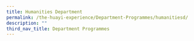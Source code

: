 ```yaml
---
title: Humanities Department
permalink: /the-huayi-experience/Department-Programmes/humanitiesd/
description: ""
third_nav_title: Department Programmes
---
```


